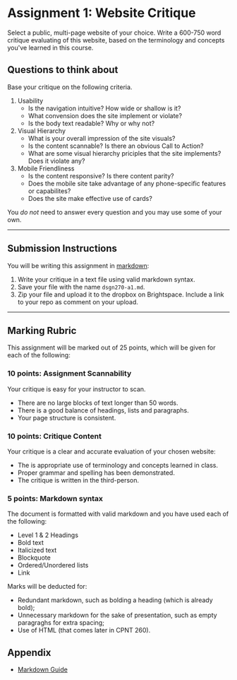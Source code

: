 # Assignment 1: Website Critique
Select a public, multi-page website of your choice. Write a 600-750 word critique evaluating of this website, based on the terminology and concepts you've learned in this course.

## Questions to think about
Base your critique on the following criteria.
1. Usability
    - Is the navigation intuitive? How wide or shallow is it?
    - What convension does the site implement or violate?
    - Is the body text readable? Why or why not?
2. Visual Hierarchy
    - What is your overall impression of the site visuals?
    - Is the content scannable? Is there an obvious Call to Action?
    - What are some visual hierarchy priciples that the site implements? Does it violate any?
3. Mobile Friendliness
    - Is the content responsive? Is there content parity?
    - Does the mobile site take advantage of any phone-specific features or capabilites?
    - Does the site make effective use of cards?
    
You _do not_ need to answer every question and you may use some of your own.

---

## Submission Instructions
You will be writing this assignment in [markdown](https://github.com/adam-p/markdown-here/wiki/Markdown-Cheatsheet):
1. Write your critique in a text file using valid markdown syntax.
2. Save your file with the name `dsgn270-a1.md`.
3. Zip your file and upload it to the dropbox on Brightspace. Include a link to your repo as comment on your upload.

---

## Marking Rubric
This assignment will be marked out of 25 points, which will be given for each of the following:

### 10 points: Assignment Scannability
Your critique is easy for your instructor to scan.
- There are no large blocks of text longer than 50 words.
- There is a good balance of headings, lists and paragraphs.
- Your page structure is consistent. 

### 10 points: Critique Content
Your critique is a clear and accurate evaluation of your chosen website:
- The is appropriate use of terminology and concepts learned in class.
- Proper grammar and spelling has been demonstrated.
- The critique is written in the third-person.

### 5 points: Markdown syntax
The document is formatted with valid markdown and you have used each of the following:
- Level 1 & 2 Headings
- Bold text
- Italicized text
- Blockquote
- Ordered/Unordered lists
- Link

Marks will be deducted for:
- Redundant markdown, such as bolding a heading (which is already bold);
- Unnecessary markdown for the sake of presentation, such as empty paragraghs for extra spacing;
- Use of HTML (that comes later in CPNT 260).

## Appendix
- [Markdown Guide](https://www.markdownguide.org/cheat-sheet/)
